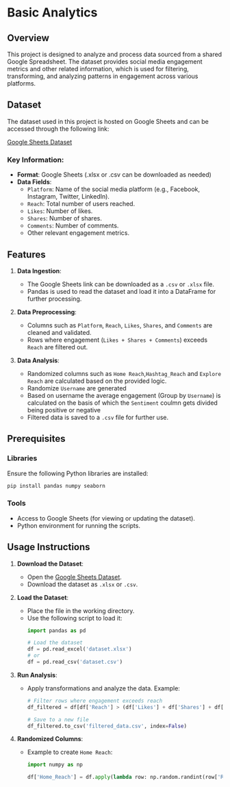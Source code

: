 # Basic Analytics

## Overview
This project is designed to analyze and process data sourced from a shared Google Spreadsheet. The dataset provides social media engagement metrics and other related information, which is used for filtering, transforming, and analyzing patterns in engagement across various platforms.

## Dataset
The dataset used in this project is hosted on Google Sheets and can be accessed through the following link:

[Google Sheets Dataset](https://docs.google.com/spreadsheets/d/1YhsgsN_WvYwDnhxpIcKqM-NXOfWrITm6Fc9h0agDKAI/edit?usp=sharing)

### Key Information:
- **Format**: Google Sheets (.xlsx or .csv can be downloaded as needed)
- **Data Fields**:
  - `Platform`: Name of the social media platform (e.g., Facebook, Instagram, Twitter, LinkedIn).
  - `Reach`: Total number of users reached.
  - `Likes`: Number of likes.
  - `Shares`: Number of shares.
  - `Comments`: Number of comments.
  - Other relevant engagement metrics.

## Features
1. **Data Ingestion**:
   - The Google Sheets link can be downloaded as a `.csv` or `.xlsx` file.
   - Pandas is used to read the dataset and load it into a DataFrame for further processing.

2. **Data Preprocessing**:
   - Columns such as `Platform`, `Reach`, `Likes`, `Shares`, and `Comments` are cleaned and validated.
   - Rows where engagement (`Likes + Shares + Comments`) exceeds `Reach` are filtered out.

3. **Data Analysis**:
   - Randomized columns such as `Home Reach`,`Hashtag_Reach` and `Explore Reach` are calculated based on the provided logic.
   - Randomize `Username` are generated
   - Based on username the average engagement (Group by `Username`) is calculated on the basis of which the `Sentiment` coulmn gets divided being positive or negative
   - Filtered data is saved to a `.csv` file for further use.

## Prerequisites
### Libraries
Ensure the following Python libraries are installed:
```bash
pip install pandas numpy seaborn
```

### Tools
- Access to Google Sheets (for viewing or updating the dataset).
- Python environment for running the scripts.

## Usage Instructions

1. **Download the Dataset**:
   - Open the [Google Sheets Dataset](https://docs.google.com/spreadsheets/d/1YhsgsN_WvYwDnhxpIcKqM-NXOfWrITm6Fc9h0agDKAI/edit?usp=sharing).
   - Download the dataset as `.xlsx` or `.csv`.

2. **Load the Dataset**:
   - Place the file in the working directory.
   - Use the following script to load it:
     ```python
     import pandas as pd

     # Load the dataset
     df = pd.read_excel('dataset.xlsx')
     # or
     df = pd.read_csv('dataset.csv')
     ```

3. **Run Analysis**:
   - Apply transformations and analyze the data. Example:
     ```python
     # Filter rows where engagement exceeds reach
     df_filtered = df[df['Reach'] > (df['Likes'] + df['Shares'] + df['Comments'])]

     # Save to a new file
     df_filtered.to_csv('filtered_data.csv', index=False)
     ```

4. **Randomized Columns**:
   - Example to create `Home Reach`:
     ```python
     import numpy as np

     df['Home_Reach'] = df.apply(lambda row: np.random.randint(row['Reach'] // 2, row['Reach']), axis=1)
     ```

